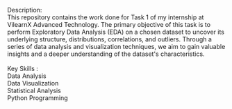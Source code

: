 Description: <br> This repository contains the work done for Task 1 of my internship at VilearnX Advanced Technology. The primary objective of this task is to perform Exploratory Data Analysis (EDA) on a chosen dataset to uncover its underlying structure, distributions, correlations, and outliers. Through a series of data analysis and visualization techniques, we aim to gain valuable insights and a deeper understanding of the dataset's characteristics.
<br> <br> Key Skills : <br>
Data Analysis <br>
Data Visualization <br>
Statistical Analysis <br>
Python Programming
